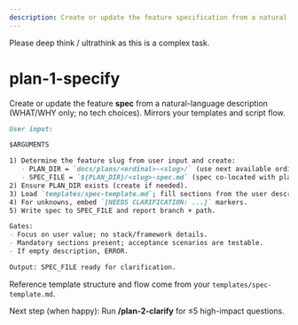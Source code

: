 ```yaml
---
description: Create or update the feature specification from a natural language feature description, focusing on user value (WHAT/WHY) without implementation details.
---
```


Please deep think / ultrathink as this is a complex task. 

# plan-1-specify

Create or update the feature **spec** from a natural-language description (WHAT/WHY only; no tech choices). Mirrors your templates and script flow.

```md
User input:

$ARGUMENTS

1) Determine the feature slug from user input and create:
   - PLAN_DIR = `docs/plans/<ordinal>-<slug>/` (use next available ordinal)
   - SPEC_FILE = `${PLAN_DIR}/<slug>-spec.md` (spec co-located with plan)
2) Ensure PLAN_DIR exists (create if needed).
3) Load `templates/spec-template.md`; fill sections from the user description; **leave implementation details out**.
4) For unknowns, embed `[NEEDS CLARIFICATION: ...]` markers.
5) Write spec to SPEC_FILE and report branch + path.

Gates:
- Focus on user value; no stack/framework details.
- Mandatory sections present; acceptance scenarios are testable.
- If empty description, ERROR.

Output: SPEC_FILE ready for clarification.
```

Reference template structure and flow come from your `templates/spec-template.md`.

Next step (when happy): Run **/plan-2-clarify** for ≤5 high-impact questions.
